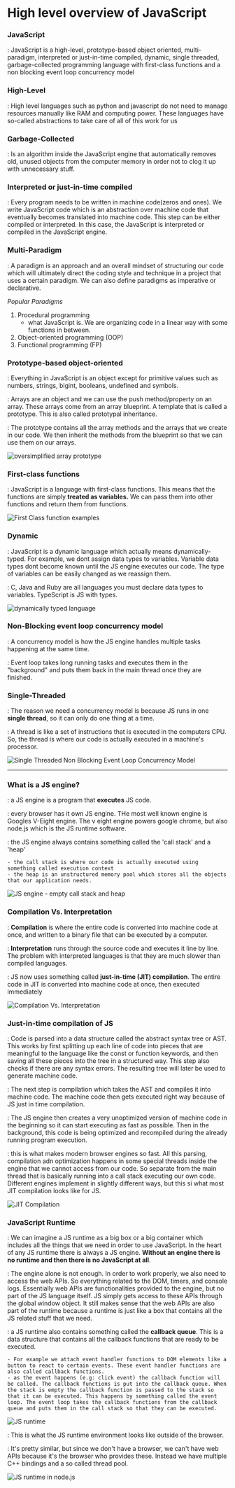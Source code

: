 # High level overview of JavaScript

### JavaScript

: JavaScript is a high-level, prototype-based object oriented, multi-paradigm, interpreted or just-in-time compiled, dynamic, single threaded, garbage-collected programming language with first-class functions and a non blocking event loop concurrency model

### High-Level

: High level languages such as python and javascript do not need to manage resources manually like RAM and computing power. These languages have so-called abstractions to take care of all of this work for us

### Garbage-Collected

: Is an algorithm inside the JavaScript engine that automatically removes old, unused objects from the computer memory in order not to clog it up with unnecessary stuff.

### Interpreted or just-in-time compiled

: Every program needs to be written in machine code(zeros and ones). We write JavaScript code which is an abstraction over machine code that eventually becomes translated into machine code. This step can be either compiled or interpreted. In this case, the JavaScript is interpreted or compiled in the JavaScript engine.

### Multi-Paradigm

: A paradigm is an approach and an overall mindset of structuring our code which will ultimately direct the coding style and technique in a project that uses a certain paradigm. We can also define paradigms as imperative or declarative.

_Popular Paradigms_

1. Procedural programming
   - what JavaScript is. We are organizing code in a linear way with some functions in between.
2. Object-oriented programming (OOP)
3. Functional programming (FP)

### Prototype-based object-oriented

: Everything in JavaScript is an object except for primitive values such as numbers, strings, bigint, booleans, undefined and symbols.

: Arrays are an object and we can use the push method/property on an array. These arrays come from an array blueprint. A template that is called a prototype. This is also called prototypal inheritance.

: The prototype contains all the array methods and the arrays that we create in our code. We then inherit the methods from the blueprint so that we can use them on our arrays.

![oversimplified array prototype](https://raw.githubusercontent.com/dulcetdiver/Udemy/staging_branch/08-Behind-the-Scenes/images/oversimplifiedPrototype.JPG)

### First-class functions

: JavaScript is a language with first-class functions. This means that the functions are simply **treated as variables.** We can pass them into other functions and return them from functions.

![First Class function examples](https://raw.githubusercontent.com/dulcetdiver/Udemy/staging_branch/08-Behind-the-Scenes/images/firstClassFunctionExample.JPG)

### Dynamic

: JavaScript is a dynamic language which actually means dynamically-typed. For example, we dont assign data types to variables. Variable data types dont become known until the JS engine executes our code. The type of variables can be easily changed as we reassign them.

: C, Java and Ruby are all languages you must declare data types to variables. TypeScript is JS with types.

![dynamically typed language](https://raw.githubusercontent.com/dulcetdiver/Udemy/staging_branch/08-Behind-the-Scenes/images/dynamiclanguage.JPG)

### Non-Blocking event loop concurrency model

: A concurrency model is how the JS engine handles multiple tasks happening at the same time.

: Event loop takes long running tasks and executes them in the "background" and puts them back in the main thread once they are finished.

### Single-Threaded

: The reason we need a concurrency model is because JS runs in one **single thread**, so it can only do one thing at a time.

: A thread is like a set of instructions that is executed in the computers CPU. So, the thread is where our code is actually executed in a machine's processor.

![Single Threaded Non Blocking Event Loop Concurrency Model](https://raw.githubusercontent.com/dulcetdiver/Udemy/staging_branch/08-Behind-the-Scenes/images/singleThreadedNonBlockingEventLoopConcurrencyModel.JPG)

---

### What is a JS engine?

: a JS engine is a program that **executes** JS code.

: every browser has it own JS engine. THe most well known engine is Googles V-Eight engine. The v eight engine powers google chrome, but also node.js which is the JS runtime software.

: the JS engine always contains something called the 'call stack' and a 'heap'

    - the call stack is where our code is actually executed using something called execution context
    - the heap is an unstructured memory pool which stores all the objects that our application needs.

![JS engine - empty call stack and heap](https://raw.githubusercontent.com/dulcetdiver/Udemy/staging_branch/08-Behind-the-Scenes/images/JSEngineCallstackAndHeap.JPG)

### Compilation Vs. Interpretation

: **Compilation** is where the entire code is converted into machine code at once, and written to a binary file that can be executed by a computer.

: **Interpretation** runs through the source code and executes it line by line. The problem with interpreted languages is that they are much slower than compiled languages.

: JS now uses something called **just-in-time (JIT) compilation**. The entire code in JIT is converted into machine code at once, then executed immediately

![Compilation Vs. Interpretation](https://raw.githubusercontent.com/dulcetdiver/Udemy/staging_branch/08-Behind-the-Scenes/images/compilationVSinterpretation.JPG)

### Just-in-time compilation of JS

: Code is parsed into a data structure called the abstract syntax tree or AST. This works by first splitting up each line of code into pieces that are meaningful to the language like the const or function keywords, and then saving all these pieces into the tree in a structured way. This step also checks if there are any syntax errors. The resulting tree will later be used to generate machine code.

: The next step is compilation which takes the AST and compiles it into machine code. The machine code then gets executed right way because of JS just in time compilation.

: The JS engine then creates a very unoptimized version of machine code in the beginning so it can start executing as fast as possible. Then in the background, this code is being optimized and recompiled during the already running program execution.

: this is what makes modern browser engines so fast. All this parsing, compilation adn optimization happens in some special threads inside the engine that we cannot access from our code. So separate from the main thread that is basically running into a call stack executing our own code. Different engines implement in slightly different ways, but this si what most JIT compilation looks like for JS.

![JIT Compilation](https://raw.githubusercontent.com/dulcetdiver/Udemy/staging_branch/08-Behind-the-Scenes/images/JITcompilation.JPG)

### JavaScript Runtime

: We can imagine a JS runtime as a big box or a big container which includes all the things that we need in order to use JavaScript. In the heart of any JS runtime there is always a JS engine. **Without an engine there is no runtime and then there is no JavaScript at all**.

: The engine alone is not enough. In order to work properly, we also need to access the web APIs. So everything related to the DOM, timers, and console logs. Essentially web APIs are functionalities provided to the engine, but no part of the JS language itself. JS simply gets access to these APIs through the global window object. It still makes sense that the web APIs are also part of the runtime because a runtime is just like a box that contains all the JS related stuff that we need.

: a JS runtime also contains something called the **callback queue**. This is a data structure that contains all the callback functions that are ready to be executed.

    - For example we attach event handler functions to DOM elements like a button to react to certain events. These event handler functions are also called callback functions.
    - as the event happens (e.g: click event) the callback function will be called. The callback functions is put into the callback queue. When the stack is empty the callback function is passed to the stack so that it can be executed. This happens by something called the event loop. The event loop takes the callback functions from the callback queue and puts them in the call stack so that they can be executed.

![JS runtime](https://raw.githubusercontent.com/dulcetdiver/Udemy/staging_branch/08-Behind-the-Scenes/images/JSruntime.JPG)

: This is what the JS runtime environment looks like outside of the browser.

: It's pretty similar, but since we don't have a browser, we can't have web APIs because it's the browser who provides these. Instead we have multiple C++ bindings and a so called thread pool.

![JS runtime in node.js](https://raw.githubusercontent.com/dulcetdiver/Udemy/staging_branch/08-Behind-the-Scenes/images/JSruntimeINnodeJS.JPG)

